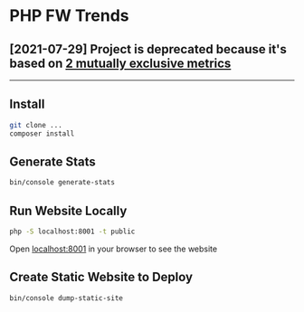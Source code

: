 # PHP FW Trends


## [2021-07-29] Project is deprecated because it's based on [2 mutually exclusive metrics](https://tomasvotruba.com/blog/how-i-made-huge-mistake-with-interpretation-of-laravel-downloads/)

---

## Install

```bash
git clone ...
composer install
```

## Generate Stats

```bash
bin/console generate-stats
```

## Run Website Locally

```bash
php -S localhost:8001 -t public 
```

Open [localhost:8001](http://localhost:8001) in your browser to see the website

## Create Static Website to Deploy

```bash
bin/console dump-static-site 
```
